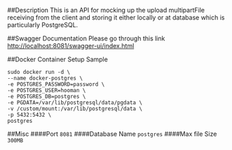 ##Description
This is an API for mocking up the upload multipartFile receiving from the client and storing it either locally or at database which is particularly PostgreSQL.

##Swagger Documentation
Please go through this link [http://localhost:8081/swagger-ui/index.html](http://localhost:8081/swagger-ui/index.html)

##Docker Container Setup Sample
```
sudo docker run -d \
--name docker-postgres \
-e POSTGRES_PASSWORD=password \
-e POSTGRES_USER=hooman \
-e POSTGRES_DB=postgres \
-e PGDATA=/var/lib/postgresql/data/pgdata \
-v /custom/mount:/var/lib/postgresql/data \
-p 5432:5432 \
postgres
```

##Misc
####Port `8081`
####Database Name `postgres`
####Max file Size `300MB`


